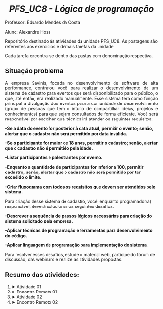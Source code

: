 <h1 align="center"><i>PFS_UC8 - Lógica de programação</i></h1>
<p>Professor: Eduardo Mendes da Costa</p>
<p>Aluno: Alexandre Hoss</p>
<p>Repositório destinado ás atividades da unidade PFS_UC8. As postagens são referentes aos exercícios e demais tarefas da unidade.</p>
<p>Cada tarefa encontra-se dentro das pastas com denominação respectiva.</p>
<h2>Situação problema</h2>
<p align="justify">A empresa Savinis, focada no desenvolvimento de software de alta performance, contratou você para realizar o desenvolvimento de um sistema de cadastro para eventos que será disponibilizado para o público, o que, até então, era realizado manualmente.
Esse sistema terá como função principal a divulgação dos eventos para a comunidade de desenvolvimento (grupo de pessoas que tem o intuito de compartilhar ideias, projetos e conhecimentos) para que sejam consultados de forma eficiente.
Você será responsável por escolher qual técnica irá atender os seguintes requisitos:

<b>-Se a data do evento for posterior à data atual, permitir o evento; senão, alertar que o cadastro não será permitido por data inválida.


-Se o participante for maior de 18 anos, permitir o cadastro; senão, alertar que o cadastro não é permitido pela idade.


-Listar participantes e palestrantes por evento.

 

-Enquanto a quantidade de participantes for inferior a 100, permitir cadastro; senão, alertar que o cadastro não será permitido por ter excedido o limite.


 -Criar fluxograma com todos os requisitos que devem ser atendidos pelo sistema.</b>


Para criação desse sistema de cadastro, você, enquanto programador(a) responsável, deverá solucionar os seguintes desafios:

 

<b>-Descrever a sequência de passos lógicos necessários para criação do sistema solicitado pela empresa.

 

-Aplicar técnicas de programação e ferramentas para desenvolvimento do código.

 

 -Aplicar linguagem de programação para implementação do sistema.</b>

 

Para resolver esses desafios, estude o material web, participe do fórum de discussão, das webinars e realize as atividades propostas.

<h2>Resumo das atividades:</h2>
<ol>
<li><details>
    <summary>Atividade 01</summary>
    Desenvolvimento de algoritmo para um sistema de cadastro de eventos.
 
No material digital, você viu que a primeira etapa da programação, antes de começar a escrever o código, é desenvolver o algoritmo que seja capaz de atender aos requisitos de um problema.

Então, mãos à obra!

Para resolver o desafio 1(Descrever a sequência de passos lógicos necessários para criação do sistema solicitado pela empresa), acesse a ferramenta draw.io (https://app.diagrams.net/) e crie um fluxograma para representar o algoritmo que atenda os requisitos estabelecidas na situação- problema para desenvolvimento do sistema de cadastro de eventos.
 
Lembre-se de que o algoritmo descreve quais serão as informações iniciais, que, após processadas, apresentarão um resultado ou saída para um problema.
 
Compartilhe o resultado do seu trabalho, publicando aqui seu arquivo, para que o tutor possa avaliar seu trabalho.
 </details></li>
<li><details>
    <summary>Encontro Remoto 01</summary>
Codificação de um sistema de contagem de peças, aplicando a linguagem JavaScript. 

Essa atividade será conduzida pelo seu professor tutor em um encontro remoto.

Situação problema:
A empresa Savinis, focada no desenvolvimento de software de alta performance, contratou você para realizar a programação de um sistema de cadastro de peças, que deverá atender os seguintes requisitos: 
•	Se a peça possuir um peso superior a 100gramas, pode cadastrar.
•	Dada a capacidade de cada caixa, caso a lista de peças seja superior a 10, imprima uma mensagem informando não ter capacidade suficiente.
•	Caso a peça tenha um nome com quantidade inferior a 3 caracteres, informe uma mensagem de erro.
Para criação desse sistema de cadastro, você, enquanto programador(a) responsável, deverá solucionar os seguintes desafios:
•	Aplicar técnicas de programação e ferramentas para desenvolvimento do código.
•	Aplicar linguagem de programação JavaScript para implementação do sistema.


Portanto, consulte os avisos de confirmação da data e horário aqui no AVA, na aba "Encontros Presenciais/Remotos". 

 

ANTES DO ENCONTRO:

 

- Estudar os conteúdos do material digital referentes à aplicação de técnicas e utilização de linguagem de programação e ferramentas para desenvolvimento do código para implementação do sistema.

 

- Seguir o passo a passo (desafio 3) para instalar:

* o software gratuito Visual Studio Code para edição de código: https://code.visualstudio.com/ 
* o software gratuito Node.jspara execução de código: https://nodejs.org/en/download

 

 

DURANTE O ENCONTRO, FIQUE ATENTO:
 
- Às orientações da atividade oferecidas pelo professor tutor para executar a atividade.
-Às capacidades envolvidas nessa atividade, a qualidade do trabalho e os critérios de avaliação.
-Ao prazo de entrega da atividade.
 
Estabeleça diálogo com o professor tutor e com os demais colegas de turma, com cordialidade e respeito.
 
Aproveite este momento para tirar todas as suas dúvidas.
 
Publique a atividade no repositório do GitHub:
https://github.com e compartilhe o link aqui no AVA, para que o professor-tutor possa visualizar e avaliar os resultados do seu trabalho.
    
 </details></li>
<li><details>
    <summary>Atividade 02</summary>
  Você desenvolveu o algoritmo para um sistema de cadastro de eventos. Agora, para resolver a situação-problema apresentada, você deve aplicar as técnicas de programação e as ferramentas aprendidas, para implementar esse sistema, por meio da linguagem JavaScript.

Para isso, consulte o material digital e siga o passo a passo para instalar o editor gratuito de código VSCode
(https://code.visualstudio.com/) e o software gratuito para execução de código Node.js
(https://nodejs.org/en/download/ ).
 
Publique a atividade no repositório do GitHub:
https://github.com e compartilhe o link aqui no AVA, para que o professor-tutor possa visualizar e avaliar os resultados do seu trabalho.

Bom Trabalho!
 </details></li>
<li><details>
    <summary>Encontro Remoto 02</summary>

    Codificação de um sistema de contagem
e classificação
 
Essa atividade será conduzida pelo seu professor tutor em um encontro remoto.
 
Portanto, consulte os avisos de confirmação da data e horário aqui no AVA, na aba "Encontros Presenciais/Remotos". 
 
ANTES DO ENCONTRO:
 
- Estudar os conteúdos do material digital referentes às referentes às estruturas de repetição.
 
- Ter instalado:
 
* o software gratuito Visual Studio Code para edição de código: https://code.visualstudio.com/ 
* o software gratuito Node.jspara execução de código: https://nodejs.org/en/download
 
 
DURANTE O ENCONTRO, FIQUE ATENTO:
 
- Às orientações da atividade oferecidas pelo professor tutor para executar a atividade.
-Às capacidades envolvidas nessa atividade, a qualidade do trabalho e os critérios de avaliação.
-Ao prazo de entrega da atividade.
 
Estabeleça diálogo com o professor tutor e com os demais colegas de turma, com cordialidade e respeito.
 
Aproveite este momento para tirar todas as suas dúvidas.
 

Publique a atividade no repositório do GitHub:
https://github.com  e compartilhe o link aqui no AVA, para que o professor-tutor possa visualizar e avaliar os resultados do seu trabalho.
 </details></li>

  
</ol>